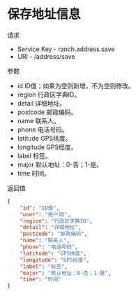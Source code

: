 # 保存地址信息

请求
- Service Key - ranch.address.save
- URI - /address/save

参数
- id ID值；如果为空则新增，不为空则修改。
- region 行政区字典ID。
- detail 详细地址。
- postcode 邮政编码。
- name 联系人。
- phone 电话号码。
- latitude GPS纬度。
- longitude GPS经度。
- label 标签。
- major 默认地址：0-否；1-是。
- time 时间。

返回值
```json
{
    "id": "ID值",
    "user": "用户ID",
    "region": "行政区字典ID",
    "detail": "详细地址",
    "postcode": "邮政编码",
    "name": "联系人",
    "phone": "电话号码",
    "latitude": "GPS纬度",
    "longitude": "GPS经度",
    "label": "标签",
    "major": "默认地址：0-否；1-是",
    "time": "时间"
}
```

